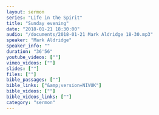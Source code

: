 ```yaml
---
layout: sermon
series: "Life in the Spirit"
title: "Sunday evening"
date: "2018-01-21 18:30:00"
audio: "/documents/2018-01-21 Mark Aldridge 18-30.mp3"
speaker: "Mark Aldridge"
speaker_info: ""
duration: "36'56"
youtube_videos: [""]
vimeo_videos: [""]
slides: [""]
files: [""]
bible_passages: [""]
bible_links: ["&amp;version=NIVUK"]
bible_videos: [""]
bible_videos_links: [""]
category: "sermon"
---
```

